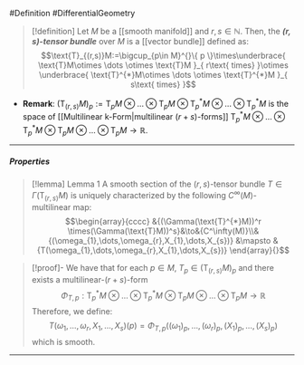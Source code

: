 #Definition #DifferentialGeometry 

> [!definition]
> Let $M$ be a [[smooth manifold]] and $r,s\in \mathbb{N}$. Then, the ***$(r,s)$-tensor bundle*** over $M$ is a [[vector bundle]] defined as:$$\text{T}_{(r,s)}M:=\bigcup_{p\in M}^{}\{ p \}\times\underbrace{ \text{T}M\otimes \dots \otimes \text{T}M }_{ r\text{ times} }\otimes \underbrace{ \text{T}^{*}M\otimes \dots \otimes \text{T}^{*}M }_{ s\text{ times} }$$
- **Remark**:  $(\text{T}_{(r,s)}M)_{p}:=\text{T}_{p}M\otimes \dots \otimes \text{T}_{p}M \otimes \text{T}^{*}_{p}M\otimes \dots \otimes \text{T}^{*}_{p}M$ is the space of [[Multilinear k-Form|multilinear $(r+s)$-forms]] $\text{T}^{*}_{p}M\otimes\dots \otimes \text{T}^{*}_{p}M\otimes \text{T}_{p}M \otimes\dots \otimes \text{T}_{p}M\to \mathbb{R}$.
---
##### Properties
> [!lemma] Lemma 1
> A smooth section of the $(r,s)$-tensor bundle $T\in \Gamma(\text{T}_{(r,s)}M)$ is uniquely characterized by the following $C^\infty(M)$-multilinear map: $$\begin{array}{cccc} &{(\Gamma(\text{T}^{*}M))^r \times(\Gamma(\text{T}M))^s}&\to&{C^\infty(M)}\\&{(\omega_{1},\dots,\omega_{r},X_{1},\dots,X_{s})} &\mapsto & {T(\omega_{1},\dots,\omega_{r},X_{1},\dots,X_{s})} \end{array}{}$$

> [!proof]-
> We have that for each $p\in M$, $T_{p}\in (\text{T}_{(r,s)}M)_{p}$ and there exists a multilinear-$(r+s)$-form $$\Phi_{T,p}:\text{T}^{*}_{p}M\otimes\dots \otimes \text{T}^{*}_{p}M\otimes \text{T}_{p}M \otimes\dots \otimes \text{T}_{p}M\to \mathbb{R}$$Therefore, we define: $$T(\omega_{1},\dots,\omega_{r},X_{1},...,X_{s})(p)=\Phi_{T,p}((\omega_{1})_{p},\dots,(\omega_{r})_{p},(X_{1})_{p},\dots,(X_{s})_{p})$$which is smooth. 
---
